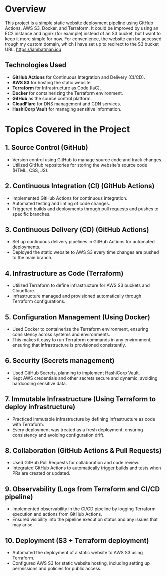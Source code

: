 # Overview

This project is a simple static website deployment pipeline using GitHub Actions, AWS S3, Docker, and Terraform. 
It could be improved by using an EC2 instance and nginx (for example) instead of an S3 bucket, but I want to keep it more simple for now. 
For convenience, the website can be accessed trough my custom domain, which I have set up to redirect to the S3 bucket URL: https://iambatman.icu


## Technologies Used
- **GitHub Actions** for Continuous Integration and Delivery (CI/CD).
- **AWS S3** for hosting the static website.
- **Terraform** for Infrastructure as Code (IaC).
- **Docker** for containerizing the Terraform environment.
- **GitHub** as the source control platform.
- **CloudFlare** for DNS management and CDN services.
- **HashiCorp Vault** for managing sensitive information.

# Topics Covered in the Project

## 1. Source Control (GitHub)
- Version control using GitHub to manage source code and track changes.
- Utilized GitHub repositories for storing the website's source code (HTML, CSS, JS).

## 2. Continuous Integration (CI) (GitHub Actions)
- Implemented GitHub Actions for continuous integration.
- Automated testing and linting of code changes.
- Triggered builds and deployments through pull requests and pushes to specific branches.

## 3. Continuous Delivery (CD) (GitHub Actions)
- Set up continuous delivery pipelines in GitHub Actions for automated deployments.
- Deployed the static website to AWS S3 every time changes are pushed to the main branch.

## 4. Infrastructure as Code (Terraform)
- Utilized Terraform to define infrastructure for AWS S3 buckets and Cloudflare.
- Infrastructure managed and provisioned automatically through Terraform configurations.

## 5. Configuration Management (Using Docker)
- Used Docker to containerize the Terraform environment, ensuring consistency across systems and environments.
- This makes it easy to run Terraform commands in any environment, ensuring that infrastructure is provisioned consistently.

## 6. Security (Secrets management)
- Used GitHub Secrets, planning to implement HashiCorp Vault.
- Kept AWS credentials and other secrets secure and dynamic, avoiding hardcoding sensitive data.

## 7. Immutable Infrastructure (Using Terraform to deploy infrastructure)
- Practiced immutable infrastructure by defining infrastructure as code with Terraform.
- Every deployment was treated as a fresh deployment, ensuring consistency and avoiding configuration drift.

## 8. Collaboration (GitHub Actions & Pull Requests)
- Used GitHub Pull Requests for collaboration and code review.
- Integrated GitHub Actions to automatically trigger builds and tests when PRs are created or updated.

## 9. Observability (Logs from Terraform and CI/CD pipeline)
- Implemented observability in the CI/CD pipeline by logging Terraform execution and actions from GitHub Actions.
- Ensured visibility into the pipeline execution status and any issues that may arise.

## 10. Deployment (S3 + Terraform deployment)
- Automated the deployment of a static website to AWS S3 using Terraform.
- Configured AWS S3 for static website hosting, including setting up permissions and policies for public access.
